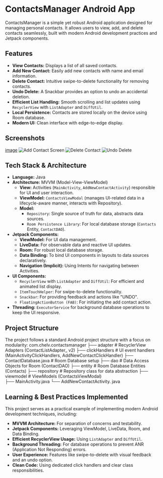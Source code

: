 # ContactsManager Android App

ContactsManager is a simple yet robust Android application designed for managing personal contacts. 
It allows users to view, add, and delete contacts seamlessly, built with modern Android development practices and Jetpack components.

## Features

*   **View Contacts:** Displays a list of all saved contacts.
*   **Add New Contact:** Easily add new contacts with name and email information.
*   **Delete Contact:** Intuitive swipe-to-delete functionality for removing contacts.
*   **Undo Delete:** A Snackbar provides an option to undo an accidental deletion.
*   **Efficient List Handling:** Smooth scrolling and list updates using `RecyclerView` with `ListAdapter` and `DiffUtil`.
*   **Local Persistence:** Contacts are stored locally on the device using Room database.
*   **Modern UI:** Clean interface with edge-to-edge display.

## Screenshots

[image](https://github.com/user-attachments/assets/ba445881-a955-4501-b75e-76bf727c2ed7)
![Add Contact Screen](<img width="377" alt="image" src="https://github.com/user-attachments/assets/82db4d7f-b742-45ed-8c30-cd543742cc93" />)
![Delete Contact](<img width="379" alt="image" src="https://github.com/user-attachments/assets/d64b4caf-3576-4078-ad77-8613867150a7" />)
![Undo Delete](<img width="407" alt="image" src="https://github.com/user-attachments/assets/88a9a7e3-176b-4c1e-b2c8-64c98ec34558" />)

## Tech Stack & Architecture

*   **Language:** Java
*   **Architecture:** MVVM (Model-View-ViewModel)
    *   **View:** Activities (`MainActivity`, `AddNewContactActivity`) responsible for UI and user interaction.
    *   **ViewModel:** `ContactsViewModal` (manages UI-related data in a lifecycle-aware manner, interacts with Repository).
    *   **Model:**
        *   `Repository`: Single source of truth for data, abstracts data sources.
        *   `Room Persistence Library`: For local database storage (`Contacts` Entity, `ContactDAO`).
*   **Jetpack Components:**
    *   **ViewModel:** For UI data management.
    *   **LiveData:** For observable data and reactive UI updates.
    *   **Room:** For robust local database storage.
    *   **Data Binding:** To bind UI components in layouts to data sources declaratively.
    *   **Navigation (Implicit):** Using Intents for navigating between Activities.
*   **UI Components:**
    *   `RecyclerView` with `ListAdapter` and `DiffUtil`: For efficient and animated list display.
    *   `ItemTouchHelper`: For swipe-to-delete functionality.
    *   `Snackbar`: For providing feedback and actions like "UNDO".
    *   `FloatingActionButton (FAB)`: For initiating the add contact action.
*   **Threading:** `ExecutorService` for background database operations to keep the UI responsive.

## Project Structure

The project follows a standard Android project structure with a focus on modularity:
  com.chelv.contactsmanager
  ├── adapter # RecyclerView Adapters (ContactListAdapter_ v2) 
  ├── clickHandlers # UI event handlers (MainActivityClickHandlers,  AddNewContactClickHandler) 
  ├── ContactDatabase.java # Room Database setup 
  ├── dao # Data Access Objects for Room (ContactDAO) 
  ├── entity # Room Database Entities (Contacts) 
  ├── repository # Repository class for data abstraction 
  ├── viewmodel # ViewModels (ContactsViewModal)                           
  ├── MainActivity.java 
  └── AddNewContactActivity. java


## Learning & Best Practices Implemented

This project serves as a practical example of implementing modern Android development techniques, including:

*   **MVVM Architecture:** For separation of concerns and testability.
*   **Jetpack Components:** Leveraging ViewModel, LiveData, Room, and Data Binding.
*   **Efficient RecyclerView Usage:** Using `ListAdapter` and `DiffUtil`.
*   **Background Threading:** For database operations to prevent ANR (Application Not Responding) errors.
*   **User Experience:** Features like swipe-to-delete with visual feedback and an undo option.
*   **Clean Code:** Using dedicated click handlers and clear class responsibilities.
